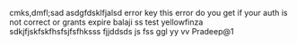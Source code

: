 
cmks,dmfl;sad
asdgfdsklfjalsd
error key
this error do you get if your auth is not correct or grants expire balaji
ss
test yellowfinza
sdkjfjskfskfhsfsjfsfhksss
fjjddsds
js
fss
ggl
yy
vv
Pradeep@1
